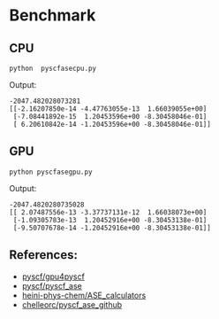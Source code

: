 # Benchmark

## CPU 
```
python  pyscfasecpu.py
```

Output:
```
-2047.482028073281
[[-2.16207850e-14 -4.47763055e-13  1.66039055e+00]
 [-7.08441892e-15  1.20453596e+00 -8.30458046e-01]
 [ 6.20610842e-14 -1.20453596e+00 -8.30458046e-01]]
```

## GPU
```
python pyscfasegpu.py
```

Output: 
```
-2047.4820280735028
[[ 2.07487556e-13 -3.37737131e-12  1.66038073e+00]
 [-1.09305783e-13  1.20452916e+00 -8.30453138e-01]
 [-9.50707678e-14 -1.20452916e+00 -8.30453138e-01]]
```

## References:
* [pyscf/gpu4pyscf](https://github.com/pyscf/gpu4pyscf)
* [pyscf/pyscf_ase](https://github.com/pyscf/pyscf/blob/master/pyscf/pbc/tools/pyscf_ase.py)
* [heini-phys-chem/ASE_calculators](https://github.com/heini-phys-chem/ASE_calculators)
* [chelleorc/pyscf_ase_github](https://github.com/chelleorc/pyscf_ase_github)
